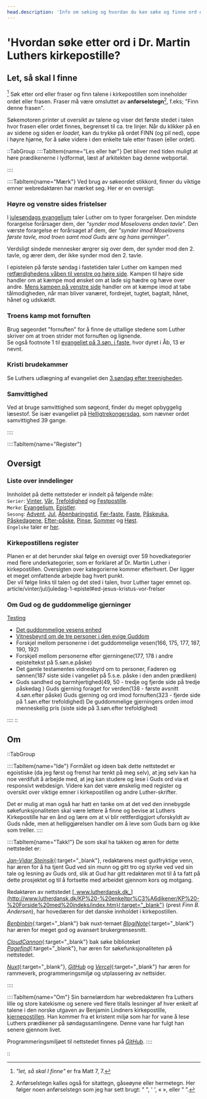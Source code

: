 ```yaml
---
head.description: 'Info om søking og hvordan du kan søke og finne ord eller fraser gjennom hele kirkepostillen. Se også register over viktig innhold.'
---
```


# 'Hvordan søke etter ord i Dr. Martin Luthers kirkepostille?
## Let, så skal I finne
[^1] Søk etter ord eller fraser og finn talene i kirkepostillen som inneholder ordet eller frasen. Fraser må være omsluttet av **anførselstegn**[^2], f.eks; "Finn denne frasen".

Søkemotoren printer ut oversikt av talene og viser det første stedet i talen hvor frasen eller ordet finnes, begrenset til ca. tre linjer. Når du klikker på en av sidene og siden er _loadet_, kan du trykke på ordet FINN (og pil ned), oppe i høyre hjørne, for å søke videre i den enkelte tale etter frasen (eller ordet).

::TabGroup
::::TabItem{name="Les eller hør"}
Det bliver med tiden muligt at høre prædikenerne i lydformat, læst af arkitekten bag denne webportal.

::::

::::TabItem{name="Mærk"}
Ved brug av søkeordet stikkord, finner du viktige emner webredaktøren har mærket seg. Her er en oversigt:

### Høyre og venstre sides fristelser
I [julesøndags evangelium](article/vinter/jul/julesondag-evangelium#to-former-for-forargelse-og-forf%C3%B8lgelse) taler Luther om to typer forargelser. Den mindste forargelse forårsager dem, der _"synder mod Moselovens anden tavle"_. Den værste forargelse er forårsaget af dem, der _"synder imod Moselovens første tavle, mod troen samt mod Guds ære og hans gerninger"_.  

Verdsligt sindede mennesker ærgrer sig over dem, der synder mod den 2. tavle, og ærer dem, der ikke synder mod den 2. tavle.  

I epistelen på første søndag i fastetiden taler Luther om kampen med [retfærdighedens våben til venstre og højre side](article/vinter/faste/1-epistel#v7-ved-at-bruge-retf%C3%A6rdighedens-v%C3%A5ben-til-angreb-og-forsvar). Kampen til højre side handler om at kæmpe mod ønsket om at lade sig hædre og hæve over andre. [Mens kampen på venstre side](article/vinter/faste/1-epistel#venstre-sides-kamp) handler om at kæmpe imod at tabe tålmodigheden, når man bliver vanæret, fordrejet, tugtet, bagtalt, hånet, hånet og udskældt.

### Troens kamp mot fornuften
Brug søgeordet "fornuften" for å finne de uttallige stedene som Luther skriver om at troen strider mot fornuften og lignende.  
Se også footnote 1 til [evangeliet på 3.søn. i faste](article/vinter/faste/3-evangelium), hvor dyret i Åb, 13 er nevnt.

### Kristi brudekammer
Se Luthers udlægning af evangeliet den [3.søndag efter treenigheden](article/trefoldighed/sommer/3-evangelium#kristi-brudekammer).

### Samvittighed
Ved at bruge samvittighed som søgeord, finder du meget opbyggelig læsestof. Se især evangeliet på [Helligtrekongersdag](article/vinter/jul/helligtrekonger-evangelium), som nævner ordet samvittighed 39 gange.

::::

::::TabItem{name="Register"}
## Oversigt
### Liste over inndelinger
Innholdet på dette nettsteder er inndelt på følgende måte:  
`Serier`: [Vinter](list?category=vinter), [Vår](list?category=vaar), [Trefoldighed](list?category=trefoldighed) og [Festpostille](list?category=festpostille).  
`Merke`: [Evangelium](list?category=Alle&tags=Evangelium&series=Alle), [Epistler](list?category=Alle&tags=Epistel&series=Alle).  
`Sesong`: [Advent](list?series=Advent), [Jul](list?series=Jul), [Åbenbaringstid](list?series=Aabenbaring), [Før-faste](list?series=For-faste), [Faste](list?series=Faste), [Påskeuka](list?series=Paaskeuge), [Påskedagene](list?series=Paaske), [Efter-påske](list?series=Efter-paaske), [Pinse](list?series=Pinse), [Sommer](list?series=Sommer) og [Høst](list?series=Host).  
`Engelske` taler er [her](list?tags=English).

### Kirkepostillens register
Planen er at det herunder skal følge en oversigt over 59 hovedkategorier med flere underkategorier, som er forklaret af Dr. Martin Luther i kirkepostillen. Oversigten over kategorierne kommer efterhvert. Der ligger et meget omfattende arbejde bag hvert punkt.  
Der vil følge links til talen og det sted i talen, hvor Luther tager emnet op.
article/vinter/jul/juledag-1-epistel#ed-jesus-kristus-vor-frelser

### Om Gud og de guddommelige gjerninger
<a href="article/vinter/jul/juledag-1-epistel#ved-jesus-kristus-vor-frelser"> Testing</a>
- [Det guddommelige vesens enhed]()
- [Vitnesbeyrd om de tre personer i den evige Guddom](article/vinter/jul/juledag-1-epistel#user-content-fnref-note)
- Forskjel mellom personerne i det guddommelige vesen(166, 175, 177, 187, 190, 192)
- Forskjell mellom personerne efter gjerningene(177, 178 i andre episteltekst på 5.søn.e.påske)
- Det gamle testamentes vidnesbyrd om to personer, Faderen og sønnen(187 siste side i vangeliet på 5.s.e. påske i den anden prædiken)
- Guds sandhed og barmhjertighed(49, 50 - tredje og fjerde side på tredje påskedag )
Guds gjerning foraget for verden(138 - første avsnitt 4.søn.efter påske)
Guds gjerning og ord imod fornuften(323 - fjerde side på 1.søn.efter trefoldighed)
De guddommelige gjerningers orden imod menneskelig pris (siste side på 3.søn.efter trefoldighed)

::::
::

## Om
::TabGroup

::::TabItem{name="Ide"}
Formålet og ideen bak dette nettstedet er egoistiske (da jeg først og fremst har tenkt på meg selv), at jeg selv kan ha noe verdifult å arbejde med, at jeg kan studere og lese i Guds ord via et responsivt webdesign. Videre kan det være ønskelig med register og oversikt over viktige emner i kirkepostillen og andre Luther-skrifter.

Det er mulig at man også har hatt en tanke om at det ved den innebygde søkefunksjonaliteten skal være lettere å finne og bevise at Luthers Kirkepostille har en ånd og lære om at vi blir rettferdiggjort uforskyldt av Guds nåde, men at helliggjørelsen handler om å leve som Guds barn og ikke som treller.
::::

::::TabItem{name="Takk!"}
De som skal ha takken og æren for dette nettstedet er:

[_Jan-Vidar Steinsik_](https://w2.brreg.no/enhet/sok/detalj.jsp?orgnr=930018821){:target="_blank"}, redaktørens mest gudfryktige venn, har æren for å ha tjent Gud ved sin munn og gitt tro og styrke ved ved sin tale og lesning av Guds ord, slik at Gud har gitt redaktøren mot til å ta fatt på dette prosjektet og til å fortsette med arbeidet gjennom kors og motgang.

Redaktøren av nettstedet [_www.lutherdansk.dk_](http://www.lutherdansk.dk/KP%20-%20enkeltpr%C3%A6dikener/KP%20-%20Forside%20med%20indeks/index.htm){:target="_blank"} (prest _Finn B. Andersen_), har hovedæren for det danske innholdet i kirkepostillen.

[_Benbinbin_](https://github.com/Benbinbin){:target="_blank"} bak nuxt-temaet [_BlogiNote_](https://github.com/Benbinbin/BlogiNote){:target="_blank"} har æren for meget god og avansert brukergrensesnitt.

[_CloudCannon_](https://github.com/CloudCannon){:target="_blank"} bak søke biblioteket [_Pagefind_](https://pagefind.app/){:target="_blank"}, har æren for søkefunksjonaliteten på nettstedet.

[_Nuxt_](https://nuxt.com/){:target="_blank"}, [_GitHub_](https://github.com) og [_Vercel_](https://vercel.com/docs/concepts/deployments/git/vercel-for-github){:target="_blank"} har æren for rammeverk, programmeringsmiljø og utplassering av nettsider.

::::

::::TabItem{name="Om"}
Sin barnelærdom har webredaktøren fra Luthers lille og store katekisme og senere ved flere titalls lesninger af hver enkelt af talene i den norske utgaven av Benjamin Lindners kirkepostille, [kjernepostillen](https://www.nb.no/items/cb4496c85f066e1ca05c8f5c73c35913). Han kommer fra et kristent miljø som har for vane å lese Luthers prædikener på søndagssamlingene. Denne vane har fulgt han senere gjennom livet. 

Programmeringsmiljøet til nettstedet finnes på [_GitHub_](https://github.com/lovkyndig).
::::

::

[^1]: _"let, så skal I finne"_ er fra Matt 7, 7.  

[^2]: Anførselstegn kalles også for sitattegn, gåseøyne eller hermetegn. Her følger noen anførselstegn som jeg har sett brugt: " ", ' ', « », eller ” ”.